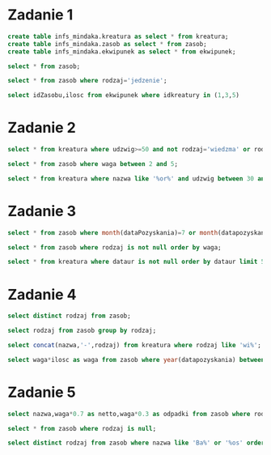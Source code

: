 # Zadanie 1
```sql
create table infs_mindaka.kreatura as select * from kreatura;
create table infs_mindaka.zasob as select * from zasob;
create table infs_mindaka.ekwipunek as select * from ekwipunek;
```
```sql
select * from zasob;
```
```sql
select * from zasob where rodzaj='jedzenie';
```
```sql
select idZasobu,ilosc from ekwipunek where idkreatury in (1,3,5)
```

# Zadanie 2
```sql
select * from kreatura where udzwig>=50 and not rodzaj='wiedzma' or rodzaj is null and udzwig>=50; 
```
```sql
select * from zasob where waga between 2 and 5;
```
```sql
select * from kreatura where nazwa like '%or%' and udzwig between 30 and 70;
```

# Zadanie 3
```sql
select * from zasob where month(dataPozyskania)=7 or month(datapozyskania)=8;
```
```sql
select * from zasob where rodzaj is not null order by waga;
```
```sql
select * from kreatura where dataur is not null order by dataur limit 5;
```

# Zadanie 4
```sql
select distinct rodzaj from zasob;

select rodzaj from zasob group by rodzaj;
```
```sql
select concat(nazwa,'-',rodzaj) from kreatura where rodzaj like 'wi%';
```
```sql
select waga*ilosc as waga from zasob where year(datapozyskania) between 2000 and 20007 ;
```

# Zadanie 5
```sql
select nazwa,waga*0.7 as netto,waga*0.3 as odpadki from zasob where rodzaj='jedzenie';
```
```sql
select * from zasob where rodzaj is null;
```
```sql
select distinct rodzaj from zasob where nazwa like 'Ba%' or '%os' order by rodzaj;
```
